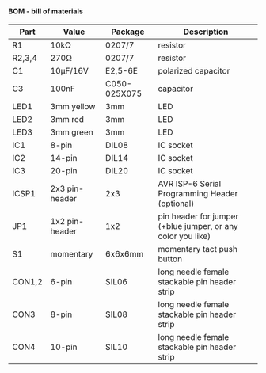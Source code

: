 #### BOM - bill of materials

Part | Value | Package | Description  
---- | ----- | ------- | -----------                            
R1     | 10kΩ           | 0207/7       | resistor                                            
R2,3,4 | 270Ω           | 0207/7       | resistor                                            
C1     | 10µF/16V       | E2,5-6E      | polarized capacitor                                 
C3     | 100nF          | C050-025X075 | capacitor                                           
LED1   | 3mm yellow     | 3mm          | LED                              
LED2   | 3mm red        | 3mm          | LED                              
LED3   | 3mm green      | 3mm          | LED                                                                                            
IC1    | 8-pin          | DIL08        | IC socket                                                            
IC2    | 14-pin         | DIL14        | IC socket                                                                     
IC3    | 20-pin         | DIL20        | IC socket                                                                     
ICSP1  | 2x3 pin-header | 2x3          | AVR ISP-6 Serial Programming Header (optional)                                 
JP1    | 1x2 pin-header | 1x2          | pin header for jumper (+blue jumper, or any color you like)                                                
S1     | momentary      | 6x6x6mm      | momentary tact push button                        
CON1,2 | 6-pin          | SIL06        | long needle female stackable pin header strip
CON3   | 8-pin          | SIL08        | long needle female stackable pin header strip
CON4   | 10-pin         | SIL10        | long needle female stackable pin header strip
